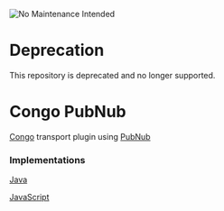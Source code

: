 ![No Maintenance Intended](http://unmaintained.tech/badge.svg)

# Deprecation
This repository is deprecated and no longer supported.

# Congo PubNub
[Congo](https://github.com/Soluto/congo-core) transport plugin using [PubNub](https://www.pubnub.com/)

### Implementations
[Java](https://github.com/Soluto/congo-pubnub/tree/master/congo-pubnub-java)

[JavaScript](https://github.com/Soluto/congo-pubnub/tree/master/congo-pubnub-js)
